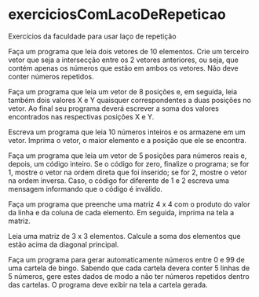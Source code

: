 # exerciciosComLacoDeRepeticao
Exercícios da faculdade para usar laço de repetição


Faça um programa que leia dois vetores de 10 elementos. Crie um terceiro vetor que seja a intersecção entre os 2 vetores anteriores, ou seja, que contém apenas os números que estão em ambos os vetores. Não deve conter números repetidos. 


Faça um programa que leia um vetor de 8 posições e, em seguida, leia também dois valores X e Y quaisquer correspondentes a duas posições no vetor. Ao final seu programa deverá escrever a soma dos valores encontrados nas respectivas posições X e Y.


Escreva um programa que leia 10 números inteiros e os armazene em um vetor. Imprima o vetor, o maior elemento e a posição que ele se encontra.


Faça um programa que leia um vetor de 5 posições para números reais e, depois, um código inteiro. Se o código for zero, finalize o programa; se for 1, mostre o vetor na ordem direta que foi inserido; se for 2, mostre o vetor na ordem inversa. Caso, o código for diferente de 1 e 2 escreva uma mensagem informando que o código é inválido.


Faça um programa que preenche uma matriz 4 x 4 com o produto do valor da linha e da coluna de cada elemento. Em seguida, imprima na tela a matriz.


Leia uma matriz de 3 x 3 elementos. Calcule a soma dos elementos que estão acima da diagonal principal.


Faça um programa para gerar automaticamente números entre 0 e 99 de uma cartela de bingo. Sabendo que cada cartela devera conter 5 linhas de 5 números, gere estes dados de modo a não ter números repetidos dentro das cartelas. O programa deve exibir na tela a cartela gerada.
